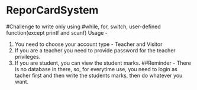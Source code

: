 # ReporCardSystem 
#Challenge to write only using 
#while, for, switch, user-defined function(except printf and scanf)
Usage - 
1. You need to choose your account type - Teacher and Visitor
2. If you are a teacher you need to provide password for the teacher privileges.
3. If you are student, you can view the student marks.
##Reminder - There is no database in there, so, for everytime use, you need to login as tacher first and then write the students marks, then do whatever you want.
